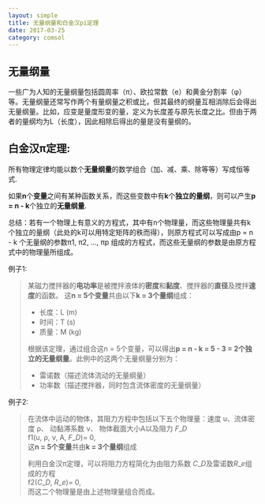 ```yaml
---
layout: simple
title: 无量纲量和白金汉pi定理
date: 2017-03-25
category: comsol
---
```


<script type="text/x-mathjax-config">MathJax.Hub.Config({tex2jax: {inlineMath:[['$','$']]}});</script>
<script type="text/javascript" src="http://cdn.mathjax.org/mathjax/latest/MathJax.js?config=TeX-AMS-MML_HTMLorMML"></script>

## 无量纲量
一些广为人知的无量纲量包括圆周率（π）、欧拉常数（e）和黄金分割率（φ）等。无量纲量还常写作两个有量纲量之积或比，但其最终的纲量互相消除后会得出无量纲量。比如，应变是量度形变的量，定义为长度差与原先长度之比。但由于两者的量纲均为L（长度），因此相除后得出的量是没有量纲的。

## 白金汉π定理: 
所有物理定律均能以数个**无量纲量**的数学组合（加、减、乘、除等等）写成恒等式. 

如果**n**个**变量**之间有某种函数关系，而这些变数中有**k**个**独立的量纲**，则可以产生**p = n - k**个独立的**无量纲量**. 

总结：若有一个物理上有意义的方程式，其中有n个物理量，而这些物理量共有k个独立的量纲（此处的k可以用特定矩阵的秩而得），则原方程式可以写成由p = n - k 个无量纲的参数π1, π2, ..., πp 组成的方程式，而这些无量纲的参数是由原方程式中的物理量所组成。

例子1: 
> 某磁力搅拌器的**电功率**是被搅拌液体的**密度**和**黏度**、搅拌器的**直径**及搅拌**速度**的函数。
> 这**n = 5个变量**共由以下**k = 3个量纲**组成： 
> - 长度：L (m) 
> - 时间：T (s) 
> - 质量：M (kg) 
> 
> 根据该定理，通过组合这n = 5个变量，可以得出**p = n - k = 5 - 3 = 2个独立的无量纲量**。此例中的这两个无量纲量分别为： 
> - 雷诺数（描述流体流动的无量纲量） 
> - 功率数（描述搅拌器，同时包含流体密度的无量纲量）

例子2:

> 在流体中运动的物体，其阻力方程中包括以下五个物理量：速度 u、流体密度 ρ、 动黏滞系数 ν、 物体截面大小A以及阻力 $F\_D$  
> f1(u, ρ, ν, A, $F\_D$)= 0,  
> 这**n = 5个变量**共由**k = 3个量纲**组成
> 
> 利用白金汉π定理，可以将阻力方程简化为由阻力系数 $C\_D$及雷诺数$R\_e$组成的方程  
> f2($C\_D$, $R\_e$)= 0,  
> 而这二个物理量是由上述物理量组合而成。